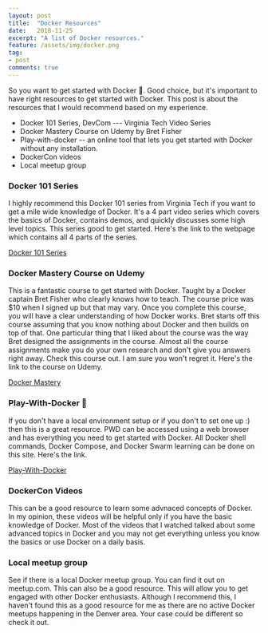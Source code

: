 ```yaml
---
layout: post
title:  "Docker Resources"
date:   2018-11-25
excerpt: "A list of Docker resources."
feature: /assets/img/docker.png
tag:
- post
comments: true
---
```


So you want to get started with Docker 🐳. Good choice, but it's important to have right resources to get started with Docker. 
This post is about the resources that I would recommend based on my experience. 

- Docker 101 Series, DevCom --- Virginia Tech Video Series
- Docker Mastery Course on Udemy by Bret Fisher
- Play-with-docker -- an online tool that lets you get started with Docker without any installation.
- DockerCon videos
- Local meetup group

### Docker 101 Series

I highly recommend this Docker 101 series from Virginia Tech if you want to get a mile wide knowledge of Docker. It's a 4 part video series which covers the basics of Docker, contains demos, and quickly discusses some high level topics. This series good to get started. Here's the link to the webpage which contains all 4 parts of the series. 

[Docker 101 Series](https://devcom.it.vt.edu/training/docker-101-series)

### Docker Mastery Course on Udemy

This is a fantastic course to get started with Docker. Taught by a Docker captain Bret Fisher who clearly knows how to teach.
The course price was $10 when I signed up but that may vary. Once you complete this course, you will have a clear understanding of how Docker works. Bret starts off this course assuming that you know nothing about Docker and then builds on top of that. One particular thing that I liked about the course was the way Bret designed the assignments in the course. Almost all the course assignments make you do your own research and don't give you answers right away. Check this course out. I am sure you won't regret it. Here's the link to the course on Udemy.

[Docker Mastery](https://www.udemy.com/docker-mastery)

### Play-With-Docker 🐳

If you don't have a local environment setup or if you don't to set one up :) then this is a great resource. PWD can be accessed using a web browser and has everything you need to get started with Docker. All Docker shell commands, Docker Compose, and Docker Swarm learning can be done on this site. Here's the link.

[Play-With-Docker](https://labs.play-with-docker.com)

### DockerCon Videos

This can be a good resource to learn some advnaced concepts of Docker. In my opinion, these videos will be helpful only if you have the basic knowledge of Docker. Most of the videos that I watched talked about some advanced topics in Docker and you may not get everything unless you know the basics or use Docker on a daily basis.

### Local meetup group

See if there is a local Docker meetup group. You can find it out on meetup.com. This can also be a good resource. This will allow you to get engaged with other Docker enthusiasts. Although I recommend this, I haven't found this as a good resource for me as there are no active Docker meetups happening in the Denver area. Your case could be different so check it out.
